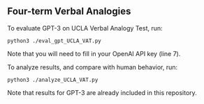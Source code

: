 ## Four-term Verbal Analogies

To evaluate GPT-3 on UCLA Verbal Analogy Test, run:
```
python3 ./eval_gpt_UCLA_VAT.py
```
Note that you will need to fill in your OpenAI API key (line 7).

To analyze results, and compare with human behavior, run:
```
python3 ./analyze_UCLA_VAT.py
```
Note that results for GPT-3 are already included in this repository.
